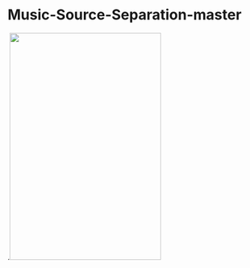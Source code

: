 # Music-Source-Separation-master
.<img src="https://github.com/Legend-yd/MyDawn/blob/master/20171223205540585.png" width="300" height="450" />
